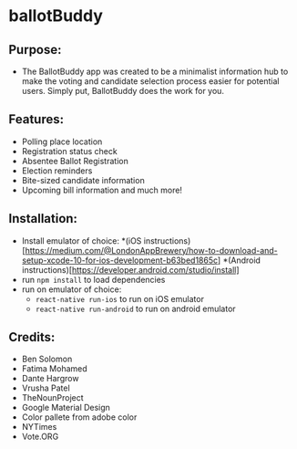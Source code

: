 # ballotBuddy
## Purpose:
- The BallotBuddy app was created to be a minimalist information hub to make the voting and candidate selection process easier for potential users. Simply put, BallotBuddy does the work for you.

## Features:
- Polling place location
- Registration status check
- Absentee Ballot Registration
- Election reminders
- Bite-sized candidate information
- Upcoming bill information
and much more!

## Installation:
- Install emulator of choice:
  *(iOS instructions)[https://medium.com/@LondonAppBrewery/how-to-download-and-setup-xcode-10-for-ios-development-b63bed1865c]
  *(Android instructions)[https://developer.android.com/studio/install]
- run `npm install` to load dependencies
- run on emulator of choice:
  * `react-native run-ios` to run on iOS emulator
  * `react-native run-android` to run on android emulator

## Credits:
- Ben Solomon
- Fatima Mohamed
- Dante Hargrow
- Vrusha Patel 
- TheNounProject
- Google Material Design
- Color pallete from adobe color
- NYTimes
- Vote.ORG
